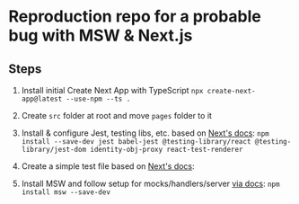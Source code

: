 # Reproduction repo for a probable bug with MSW & Next.js

## Steps

1. Install initial Create Next App with TypeScript
`npx create-next-app@latest --use-npm --ts .`

2. Create `src` folder at root and move `pages` folder to it

3. Install & configure Jest, testing libs, etc. based on [Next's docs](https://nextjs.org/docs/testing#jest-and-react-testing-library):
`npm install --save-dev jest babel-jest @testing-library/react @testing-library/jest-dom identity-obj-proxy react-test-renderer`

3. Create a simple test file based on [Next's docs](https://nextjs.org/docs/testing#jest-and-react-testing-library):

3. Install MSW and follow setup for mocks/handlers/server [via docs](https://nextjs.org/docs/testing#jest-and-react-testing-library):
`npm install msw --save-dev`

